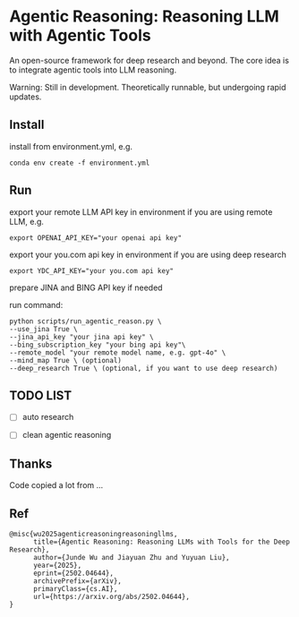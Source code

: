 # Agentic Reasoning: Reasoning LLM with Agentic Tools
An open-source framework for deep research and beyond. The core idea is to integrate agentic tools into LLM reasoning.

Warning: Still in development. Theoretically runnable, but undergoing rapid updates.

## Install
install from environment.yml, e.g.
```
conda env create -f environment.yml
```

## Run
export your remote LLM API key in environment if you are using remote LLM, e.g.
```
export OPENAI_API_KEY="your openai api key"
```

export your you.com api key in environment if you are using deep research
```
export YDC_API_KEY="your you.com api key"
```

prepare JINA and BING API key if needed

run command:
```
python scripts/run_agentic_reason.py \
--use_jina True \
--jina_api_key "your jina api key" \
--bing_subscription_key "your bing api key"\ 
--remote_model "your remote model name, e.g. gpt-4o" \
--mind_map True \ (optional)
--deep_research True \ (optional, if you want to use deep research)
```

## TODO LIST
- [ ] auto research
- [ ] clean agentic reasoning


## Thanks
Code copied a lot from ...

## Ref
~~~
@misc{wu2025agenticreasoningreasoningllms,
      title={Agentic Reasoning: Reasoning LLMs with Tools for the Deep Research}, 
      author={Junde Wu and Jiayuan Zhu and Yuyuan Liu},
      year={2025},
      eprint={2502.04644},
      archivePrefix={arXiv},
      primaryClass={cs.AI},
      url={https://arxiv.org/abs/2502.04644}, 
}
~~~


```

